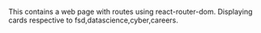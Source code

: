This contains a web page with routes using react-router-dom. Displaying cards respective to fsd,datascience,cyber,careers.
